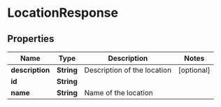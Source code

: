 

# LocationResponse


## Properties

| Name | Type | Description | Notes |
|------------ | ------------- | ------------- | -------------|
|**description** | **String** | Description of the location |  [optional] |
|**id** | **String** |  |  |
|**name** | **String** | Name of the location |  |




